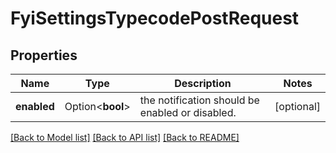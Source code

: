 # FyiSettingsTypecodePostRequest

## Properties

Name | Type | Description | Notes
------------ | ------------- | ------------- | -------------
**enabled** | Option<**bool**> | the notification should be enabled or disabled. | [optional]

[[Back to Model list]](../README.md#documentation-for-models) [[Back to API list]](../README.md#documentation-for-api-endpoints) [[Back to README]](../README.md)


